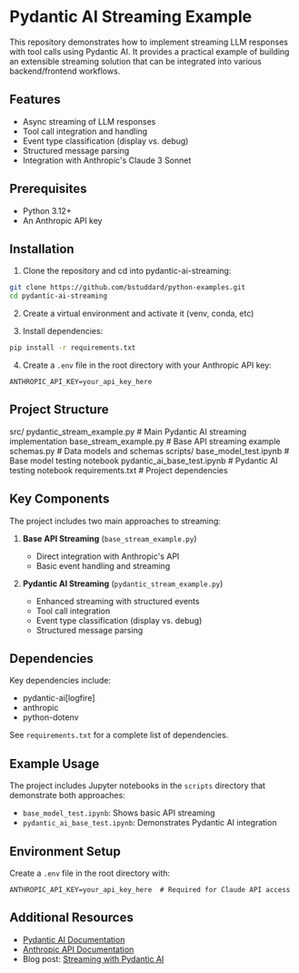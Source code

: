 # Pydantic AI Streaming Example

This repository demonstrates how to implement streaming LLM responses with tool calls using Pydantic AI. It provides a practical example of building an extensible streaming solution that can be integrated into various backend/frontend workflows.

## Features

- Async streaming of LLM responses
- Tool call integration and handling
- Event type classification (display vs. debug)
- Structured message parsing
- Integration with Anthropic's Claude 3 Sonnet

## Prerequisites

- Python 3.12+
- An Anthropic API key

## Installation

1. Clone the repository and cd into pydantic-ai-streaming:
```bash
git clone https://github.com/bstuddard/python-examples.git
cd pydantic-ai-streaming
```

2. Create a virtual environment and activate it (venv, conda, etc)

3. Install dependencies:
```bash
pip install -r requirements.txt
```

4. Create a `.env` file in the root directory with your Anthropic API key:
```env
ANTHROPIC_API_KEY=your_api_key_here
```

## Project Structure
src/
   pydantic_stream_example.py # Main Pydantic AI streaming implementation
   base_stream_example.py # Base API streaming example
   schemas.py # Data models and schemas
scripts/
   base_model_test.ipynb # Base model testing notebook
   pydantic_ai_base_test.ipynb # Pydantic AI testing notebook
requirements.txt # Project dependencies

## Key Components

The project includes two main approaches to streaming:

1. **Base API Streaming** (`base_stream_example.py`)
   - Direct integration with Anthropic's API
   - Basic event handling and streaming

2. **Pydantic AI Streaming** (`pydantic_stream_example.py`)
   - Enhanced streaming with structured events
   - Tool call integration
   - Event type classification (display vs. debug)
   - Structured message parsing

## Dependencies

Key dependencies include:
- pydantic-ai[logfire]
- anthropic
- python-dotenv

See `requirements.txt` for a complete list of dependencies.

## Example Usage

The project includes Jupyter notebooks in the `scripts` directory that demonstrate both approaches:

- `base_model_test.ipynb`: Shows basic API streaming
- `pydantic_ai_base_test.ipynb`: Demonstrates Pydantic AI integration

## Environment Setup

Create a `.env` file in the root directory with:

```env
ANTHROPIC_API_KEY=your_api_key_here  # Required for Claude API access
```

## Additional Resources

- [Pydantic AI Documentation](https://ai.pydantic.dev/)
- [Anthropic API Documentation](https://docs.anthropic.com/)
- Blog post: [Streaming with Pydantic AI](https://datastud.dev/posts/pydantic-ai-streaming)

